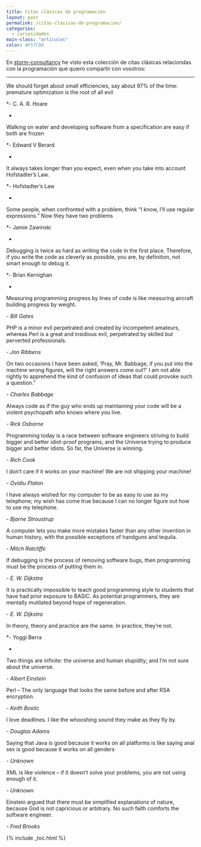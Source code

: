 ```yaml
---
title: Citas clásicas de programación
layout: post
permalink: /citas-clasicas-de-programacion/
categories:
  - curiosidades
main-class: "articulos"
color: #F57C00
---
```

En <a target="_blank" href="http://www.storm-consultancy.com/">storm-consultancy</a> he visto esta colección de citas clásicas relaciondas con la programación que quiero compartir con vosotros:

* * *

We should forget about small efficiencies, say about 97% of the time: premature optimization is the root of all evil  

*- C. A. R. Hoare  

*

Walking on water and developing software from a specification are easy if both are frozen  

*- Edward V Berard  

*

It always takes longer than you expect, even when you take into account Hofstadter&#8217;s Law.  

*- Hofstadter&#8217;s Law  

*

Some people, when confronted with a problem, think &#8220;I know, I’ll use regular expressions.&#8221; Now they have two problems  

*- Jamie Zawinski  

<!--ad-->


*

Debugging is twice as hard as writing the code in the first place. Therefore, if you write the code as cleverly as possible, you are, by definition, not smart enough to debug it.  

*- Brian Kernighan  

*

Measuring programming progress by lines of code is like measuring aircraft building progress by weight.  

*- Bill Gates*

PHP is a minor evil perpetrated and created by incompetent amateurs, whereas Perl is a great and insidious evil, perpetrated by skilled but perverted professionals.  

*- Jon Ribbens*

On two occasions I have been asked, &#8216;Pray, Mr. Babbage, if you put into the machine wrong figures, will the right answers come out?&#8217; I am not able rightly to apprehend the kind of confusion of ideas that could provoke such a question.&#8221;  

*- Charles Babbage*

Always code as if the guy who ends up maintaining your code will be a violent psychopath who knows where you live.  

*- Rick Osborne*

Programming today is a race between software engineers striving to build bigger and better idiot-proof programs, and the Universe trying to produce bigger and better idiots. So far, the Universe is winning.  

*- Rich Cook*

I don&#8217;t care if it works on your machine! We are not shipping your machine!  

*- Ovidiu Platon*

I have always wished for my computer to be as easy to use as my telephone; my wish has come true because I can no longer figure out how to use my telephone.  

*- Bjarne Stroustrup*

A computer lets you make more mistakes faster than any other invention in human history, with the possible exceptions of handguns and tequila.  

*- Mitch Ratcliffe*

If debugging is the process of removing software bugs, then programming must be the process of putting them in.  

*- E. W. Dijkstra*

It is practically impossible to teach good programming style to students that have had prior exposure to BASIC. As potential programmers, they are mentally mutilated beyond hope of regeneration.  

*- E. W. Dijkstra*

In theory, theory and practice are the same. In practice, they&#8217;re not.  

*- Yoggi Berra  

*

Two things are infinite: the universe and human stupidity; and I&#8217;m not sure about the universe.  

*- Albert Einstein*

Perl &#8211; The only language that looks the same before and after RSA encryption.  

*- Keith Bostic*

I love deadlines. I like the whooshing sound they make as they fly by.  

*- Douglas Adams*

Saying that Java is good because it works on all platforms is like saying anal sex is good because it works on all genders  

*- Unknown*

XML is like violence &#8211; if it doesn&#8217;t solve your problems, you are not using enough of it.  

*- Unknown*

Einstein argued that there must be simplified explanations of nature, because God is not capricious or arbitrary. No such faith comforts the software engineer.  

*- Fred Brooks*



{% include _toc.html %}
